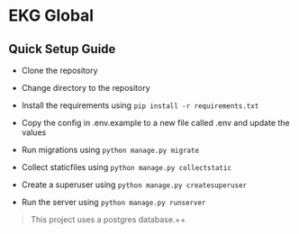 # EKG Global

## Quick Setup Guide

- Clone the repository

- Change directory to the repository

- Install the requirements using `pip install -r requirements.txt`

- Copy the config in .env.example to a new file called .env and update the values

- Run migrations using `python manage.py migrate`

- Collect staticfiles using `python manage.py collectstatic`

- Create a superuser using `python manage.py createsuperuser`

- Run the server using `python manage.py runserver`

> This project uses a postgres database.++
